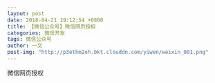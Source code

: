 ```yaml
---
layout: post
date: 2018-04-21 19:12:54 +0800
title: 【微信公众号】微信网页授权
categories: 微信开发
tags: 微信公众号
author: 一文
post-img: "http://p3ethm2oh.bkt.clouddn.com/yiwen/weixin_001.png"
---
```


微信网页授权